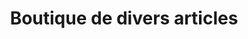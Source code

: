 ---
title: "Boutique de divers articles"
url: /nzerekore/boutique-de-divers-articles-8/
shop: commodité
---